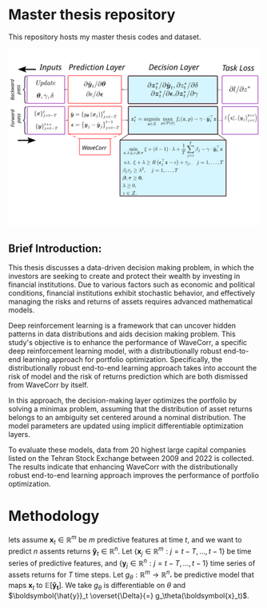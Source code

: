 # Master thesis repository
This repository hosts my master thesis codes and dataset.

![dro](assets/dro.svg)

## Brief Introduction:
This thesis discusses a data-driven decision making problem, in which the investors are seeking to create and protect their wealth by investing in financial institutions. Due to various factors such as economic and political conditions, financial institutions exhibit stochastic behavior, and effectively managing the risks and returns of assets requires advanced mathematical models.

Deep reinforcement learning is a framework that can uncover hidden patterns in data distributions and aids decision making problem. This study's objective is to enhance the performance of WaveCorr, a specific deep reinforcement learning model, with a distributionally robust end-to-end learning approach for portfolio optimization. Specifically, the distributionally robust end-to-end learning approach takes into account the risk of model and the risk of returns prediction which are both dismissed from WaveCorr by itself.

In this approach, the decision-making layer optimizes the portfolio by solving a minimax problem, assuming that the distribution of asset returns belongs to an ambiguity set centered around a nominal distribution. The model parameters are updated using implicit differentiable optimization layers.

To evaluate these models, data from 20 highest large capital companies listed on the Tehran Stock Exchange between 2009 and 2022 is collected. The results indicate that enhancing WaveCorr with the distributionally robust end-to-end learning approach improves the performance of portfolio optimization.


# Methodology

lets assume $\boldsymbol{x}_t \in \mathbb{R}^m$ be $m$ predictive features at time $t$, and we want to predict $n$ assents returns $\boldsymbol{\hat{y}}_t \in \mathbb{R}^n$. Let $\{\boldsymbol{x}_j \in \mathbb{R}^m : j = t-T,...,t-1\}$ be time series of predictive features, and $\{\boldsymbol{y}_j \in \mathbb{R}^n : j = t-T,...,t-1\}$ time series of assets returns for $T$ time steps. Let $g_\theta : \mathbb{R}^m \to \mathbb{R}^n$، be predictive model that maps $\boldsymbol{x}_t$ to $\mathbb{E}[\boldsymbol{\hat{y}_t}]$. We take $g_\theta$ is differentiable on $\theta$ and  $\boldsymbol{\hat{y}}_t \overset{\Delta}{=} g_\theta(\boldsymbol{x}_t)$.

<!-- ![eq](assets/equation.svg) -->

<!-- ![wave](assets/wavecorr.JPG) -->

<!-- ![corr](assets/corr0.JPG) -->




